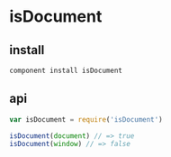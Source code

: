 # isDocument

## install

```bash
component install isDocument
```

## api

```js
var isDocument = require('isDocument')

isDocument(document) // => true
isDocument(window) // => false
```